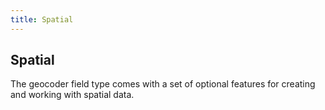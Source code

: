 ```yaml
---
title: Spatial
---
```


## Spatial

The geocoder field type comes with a set of optional features for creating and working with spatial data.

